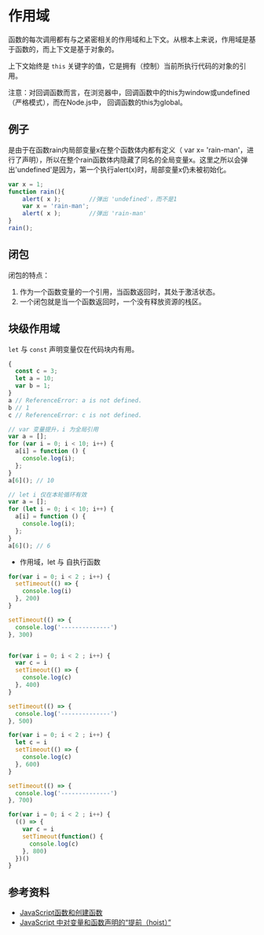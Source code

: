 # 作用域
函数的每次调用都有与之紧密相关的作用域和上下文。从根本上来说，作用域是基于函数的，而上下文是基于对象的。

上下文始终是 `this` 关键字的值，它是拥有（控制）当前所执行代码的对象的引用。

注意：对回调函数而言，在浏览器中，回调函数中的this为window或undefined（严格模式），而在Node.js中， 回调函数的this为global。

## 例子
是由于在函数rain内局部变量x在整个函数体内都有定义（ var x= 'rain-man'，进行了声明），所以在整个rain函数体内隐藏了同名的全局变量x。这里之所以会弹出'undefined'是因为，第一个执行alert(x)时，局部变量x仍未被初始化。
```js
var x = 1;
function rain(){
    alert( x );        //弹出 'undefined'，而不是1
    var x = 'rain-man';
    alert( x );        //弹出 'rain-man'
}
rain();
```

## 闭包
闭包的特点：
1. 作为一个函数变量的一个引用，当函数返回时，其处于激活状态。
2. 一个闭包就是当一个函数返回时，一个没有释放资源的栈区。

## 块级作用域
`let` 与 `const` 声明变量仅在代码块内有用。
```js
{
  const c = 3;
  let a = 10;
  var b = 1;
}
a // ReferenceError: a is not defined.
b // 1
c // ReferenceError: c is not defined. 
```

```js
// var 变量提升，i 为全局引用
var a = [];
for (var i = 0; i < 10; i++) {
  a[i] = function () {
    console.log(i);
  };
}
a[6](); // 10

// let i 仅在本轮循环有效
var a = [];
for (let i = 0; i < 10; i++) {
  a[i] = function () {
    console.log(i);
  };
}
a[6](); // 6
```



- 作用域，let 与 自执行函数

```javascript
for(var i = 0; i < 2 ; i++) {
  setTimeout(() => {
    console.log(i)
  }, 200)
}

setTimeout(() => {
  console.log('--------------')
}, 300)


for(var i = 0; i < 2 ; i++) {
  var c = i
  setTimeout(() => {
    console.log(c)
  }, 400)
}

setTimeout(() => {
  console.log('--------------')
}, 500)

for(var i = 0; i < 2 ; i++) {
  let c = i
  setTimeout(() => {
    console.log(c)
  }, 600)
}

setTimeout(() => {
  console.log('--------------')
}, 700)

for(var i = 0; i < 2 ; i++) {
  (() => {
    var c = i
    setTimeout(function() {
      console.log(c)
    }, 800)
  })()
}
```





## 参考资料

- [JavaScript函数和创建函数](https://github.com/1sters/javascript/blob/master/12_function.md)
- [JavaScript 中对变量和函数声明的“提前（hoist）”](http://www.bootcss.com/article/variable-and-function-hoisting-in-javascript/)